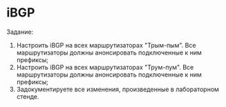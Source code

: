 # iBGP

Задание:

1. Настроить iBGP на всех маршрутизаторах "Трым-пым". Все маршрутизаторы должны анонсировать подключенные к ним префиксы;
2. Настроить iBGP на всех маршрутизаторах "Трум-пум". Все маршрутизаторы должны анонсировать подключенные к ним префиксы;
3. Задокументируете все изменения, произведенные в лабораторном стенде.
